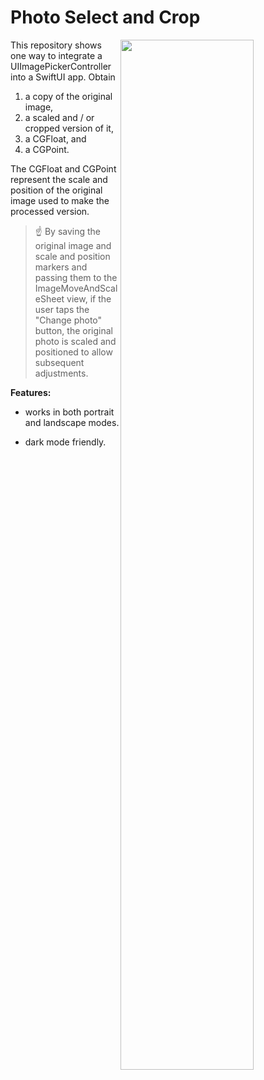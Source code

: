 Photo Select and Crop
=====================

<img align="right" src="https://github.com/gymsymbol/PhotoSelectAndCrop/blob/main/Screenshots/screenViews.png" width="65%">

This repository shows one way to integrate a UIImagePickerController into a SwiftUI app. Obtain

1) a copy of the original image,
2) a scaled and / or cropped version of it,
3) a CGFloat, and 
4) a CGPoint. 

The CGFloat and CGPoint represent the scale and position of the original image used to make the processed version. 

> :point_up: By saving the original image and scale and position markers and passing them to the ImageMoveAndScaleSheet view, if the user taps the "Change photo" button, the original photo is scaled and positioned to allow subsequent adjustments.

**Features:**

- works in both portrait and landscape modes.

- dark mode friendly.


